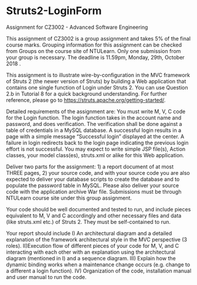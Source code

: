 # Struts2-LoginForm
Assignment for CZ3002 - Advanced Software Engineering

This assignment of CZ3002 is a group assignment and takes 5% of the final course marks. Grouping information for this assignment can be checked from Groups on the course site of NTULearn. Only one submission from your group is necessary. The deadline is 11.59pm, Monday, 29th, October 2018 .

This assignment is to illustrate wire-by-configuration in the MVC framework of Struts 2 (the newer version of Struts) by building a Web application that contains one single function of Login under Struts 2. You can use Question 2.b in Tutorial 8 for a quick background understanding. For further reference, please go to https://struts.apache.org/getting-started/.

Detailed requirements of the assignment are: You must write M, V, C code for the Login function. The login function takes in the account name and password, and does verification. The verification shall be done against a table of credentials in a MySQL database. A successful login results in a page with a simple message “Successful login” displayed at the center. A failure in login redirects back to the login page indicating the previous login effort is not successful. You may expect to write simple JSP file(s), Action classes, your model class(es), struts.xml or alike for this Web application.

Deliver two parts for the assignment: 1) a report document of at most THREE pages, 2) your source code, and with your source code you are also expected to deliver your database scripts to create the database and to populate the password table in MySQL. Please also deliver your source code with the application archive War file. Submissions must be through NTULearn course site under this group assignment.

Your code should be well documented and tested to run, and include pieces equivalent to M, V and C accordingly and other necessary files and data (like struts.xml etc.) of Struts 2. They must be self-contained to run.

Your report should include I) An architectural diagram and a detailed explanation of the framework architectural style in the MVC perspective (3 roles). II)Execution flow of different pieces of your code for M, V, and C interacting with each other with an explanation using the architectural diagram (mentioned in I) and a sequence diagram. III) Explain how the dynamic binding works when a maintenance change occurs (e.g. change to a different a login function). IV) Organization of the code, installation manual and user manual to run the code.
